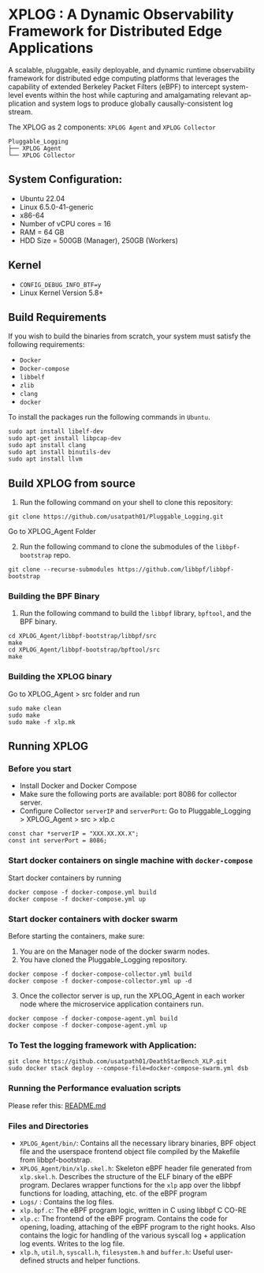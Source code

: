 # XPLOG : A Dynamic Observability Framework for Distributed Edge Applications

A scalable, pluggable, easily deployable, and dynamic runtime observability framework for distributed edge computing platforms that leverages the capability of extended Berkeley Packet Filters (eBPF) to intercept system-level events within the host while capturing and amalgamating relevant ap-
plication and system logs to produce globally causally-consistent log stream.

The XPLOG as 2 components: `XPLOG Agent` and `XPLOG Collector`

```
Pluggable_Logging
├── XPLOG Agent
└── XPLOG Collector
```
## System Configuration:
- Ubuntu 22.04
- Linux 6.5.0-41-generic
- x86-64
- Number of vCPU cores = 16
- RAM = 64 GB
- HDD Size = 500GB (Manager), 250GB (Workers)

## Kernel
- `CONFIG_DEBUG_INFO_BTF=y`
- Linux Kernel Version 5.8+

## Build Requirements
If you wish to build the binaries from scratch, your system must satisfy the following requirements:
- `Docker`
- `Docker-compose`
- `libbelf`
- `zlib`
- `clang`
- `docker`

To install the packages run the following commands in ```Ubuntu```.
```
sudo apt install libelf-dev
sudo apt-get install libpcap-dev
sudo apt install clang
sudo apt install binutils-dev
sudo apt install llvm
```

## Build XPLOG from source
1. Run the following command on your shell to clone this repository:
```
git clone https://github.com/usatpath01/Pluggable_Logging.git
```
Go to XPLOG_Agent Folder

2. Run the following command to clone the submodules of the `libbpf-bootstrap` repo.
```
git clone --recurse-submodules https://github.com/libbpf/libbpf-bootstrap
```

### Building the BPF Binary
1. Run the following command to build the `libbpf` library, `bpftool`, and the BPF binary.
```
cd XPLOG_Agent/libbpf-bootstrap/libbpf/src
make
cd XPLOG_Agent/libbpf-bootstrap/bpftool/src
make
```

### Building the XPLOG binary
Go to XPLOG_Agent > src folder and run
```
sudo make clean
sudo make
sudo make -f xlp.mk
```

## Running XPLOG
### Before you start
- Install Docker and Docker Compose
- Make sure the following ports are available: port 8086 for collector server.
- Configure Collector `serverIP` and `serverPort`: Go to Pluggable_Logging > XPLOG_Agent > src > xlp.c
```
const char *serverIP = "XXX.XX.XX.X";
const int serverPort = 8086;
```
### Start docker containers on single machine with ```docker-compose```
Start docker containers by running 
```
docker compose -f docker-compose.yml build 
docker compose -f docker-compose.yml up 
```

### Start docker containers with docker swarm
Before starting the containers, make sure:
1. You are on the Manager node of the docker swarm nodes.
2. You have cloned the Pluggable_Logging repository.
```
docker compose -f docker-compose-collector.yml build
docker compose -f docker-compose-collector.yml up -d
```

3. Once the collector server is up, run the XPLOG_Agent in each worker node where the microservice application containers run.
```
docker compose -f docker-compose-agent.yml build
docker compose -f docker-compose-agent.yml up
```

### To Test the logging framework with Application:
```
git clone https://github.com/usatpath01/DeathStarBench_XLP.git
sudo docker stack deploy --compose-file=docker-compose-swarm.yml dsb
```

### Running the Performance evaluation scripts
Please refer this:
[README.md](./scripts/README.md)


### Files and Directories
- `XPLOG_Agent/bin/`: Contains all the necessary library binaries, BPF object file and the userspace frontend object file compiled by the Makefile from libbpf-bootstrap.
- `XPLOG_Agent/bin/xlp.skel.h`: Skeleton eBPF header file generated from `xlp.skel.h`. Describes the structure of the ELF binary of the eBPF program. Declares wrapper functions for the `xlp` app over the libbpf functions for loading, attaching, etc. of the eBPF program
- `Logs/` : Contains the log files.
- `xlp.bpf.c`: The eBPF program logic, written in C using libbpf C CO-RE
- `xlp.c`: The frontend of the eBPF program. Contains the code for opening, loading, attaching of the eBPF program to the right hooks. Also contains the logic for handling of the various syscall log + application log events. Writes to the log file.
- `xlp.h`, `util.h`, `syscall.h`, `filesystem.h` and `buffer.h`: Useful user-defined structs and helper functions.
